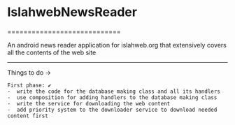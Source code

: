 # IslahwebNewsReader
============================

An android news reader application for islahweb.org that extensively covers all the contents of the web site

**********************************************

Things to do ->

	First phase: ✔
	-  write the code for the database making class and all its handlers
	-  use composition for adding handlers to the database making class
	-  write the service for downloading the web content
	-  add priority system to the downloader service to download needed content first
